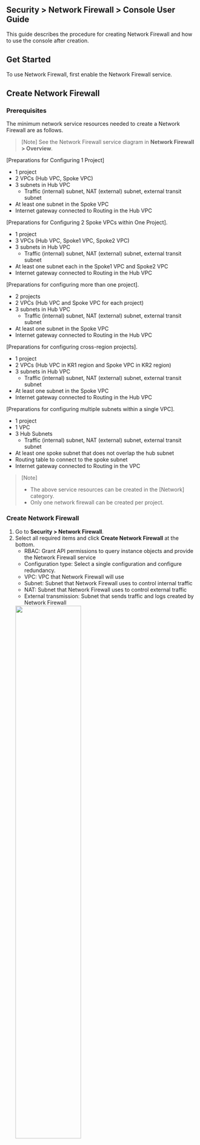 ## Security > Network Firewall > Console User Guide

This guide describes the procedure for creating Network Firewall and how to use the console after creation.

## Get Started

To use Network Firewall, first enable the Network Firewall service.

## Create Network Firewall

### Prerequisites

The minimum network service resources needed to create a Network Firewall are as follows.

> [Note]
> See the Network Firewall service diagram in **Network Firewall > Overview**.


[Preparations for Configuring 1 Project]

* 1 project
* 2 VPCs (Hub VPC, Spoke VPC)
* 3 subnets in Hub VPC
    * Traffic (internal) subnet, NAT (external) subnet, external transit subnet
* At least one subnet in the Spoke VPC
* Internet gateway connected to Routing in the Hub VPC

[Preparations for Configuring 2 Spoke VPCs within One Project].

* 1 project
* 3 VPCs (Hub VPC, Spoke1 VPC, Spoke2 VPC)
* 3 subnets in Hub VPC
    * Traffic (internal) subnet, NAT (external) subnet, external transit subnet
* At least one subnet each in the Spoke1 VPC and Spoke2 VPC
* Internet gateway connected to Routing in the Hub VPC

[Preparations for configuring more than one project].

* 2 projects
* 2 VPCs (Hub VPC and Spoke VPC for each project)
* 3 subnets in Hub VPC
    * Traffic (internal) subnet, NAT (external) subnet, external transit subnet
* At least one subnet in the Spoke VPC
* Internet gateway connected to Routing in the Hub VPC


[Preparations for configuring cross-region projects].

* 1 project
* 2 VPCs (Hub VPC in KR1 region and Spoke VPC in KR2 region)
* 3 subnets in Hub VPC
    * Traffic (internal) subnet, NAT (external) subnet, external transit subnet
* At least one subnet in the Spoke VPC
* Internet gateway connected to Routing in the Hub VPC


[Preparations for configuring multiple subnets within a single VPC].

* 1 project
* 1 VPC
* 3 Hub Subnets
    * Traffic (internal) subnet, NAT (external) subnet, external transit subnet
* At least one spoke subnet that does not overlap the hub subnet
* Routing table to connect to the spoke subnet
* Internet gateway connected to Routing in the VPC


> [Note]
>
>* The above service resources can be created in the [Network] category. 
>* Only one network firewall can be created per project.

### Create Network Firewall

1. Go to **Security > Network Firewall**.
2. Select all required items and click **Create Network Firewall** at the bottom.
    * RBAC: Grant API permissions to query instance objects and provide the Network Firewall service
    * Configuration type: Select a single configuration and configure redundancy.
    * VPC: VPC that Network Firewall will use
    * Subnet: Subnet that Network Firewall uses to control internal traffic
    * NAT: Subnet that Network Firewall uses to control external traffic
    * External transmission: Subnet that sends traffic and logs created by Network Firewall
    <img src="https://kr1-api-object-storage.nhncloudservice.com/v1/AUTH_2acdfabf4efe4efc8a04c00b348110c9/cdn_origin/prod_nfw/24.09.12/create.png" height="60%" />


> [Notes before Creation]
>
>* The created Network Firewall is not exposed in users’ projects. 
>* The subnets used for subnet, NAT, and external transmission must all be selected as different subnets.
>   * It is recommended to create subnets in the minimum unit (28 bits) that can be created in the NHN Cloud console.
>* An Internet gateway must be connected to the routing table of the VPC to which the Network Firewall will belong before it can be created.
>* If you use the Network Firewall service as a separate service from Security Groups, you must allow both to access the instances.
>* The CIDR block owned by Network Firewall and the CIDR block requiring connectivity must not overlap.
>* IPs created with the Virtual_IP type **in Network > Network Interface**are used by Network Firewall for redundancy purposes, so deleting them may block communication.
>* After you create Network Firewall by selecting a single or redundancy configuration, you can change the configuration on the **Options** tab if you need to make changes. However, availability zones cannot be changed, so for redundancy configurations, configure separate availability zones whenever possible. 

### Connection Settings

> [Example]
> When the VPC (Hub) used by Network Firewall is 10.0.0.0/24, and the VPC (Spoke) that needs to be connected to the Network Firewall is 172.16.0.0/24.

1. Go to <strong>Network > Peering Gateway</strong> to create a peering.
    * For more information on connecting a peering gateway, please see the [User Guide]
<img src="https://kr1-api-object-storage.nhncloudservice.com/v1/AUTH_2acdfabf4efe4efc8a04c00b348110c9/cdn_origin/prod_nfw/23.12.19/ConnectionSettings3.png" height="65%" />
<br>
<img src="https://kr1-api-object-storage.nhncloudservice.com/v1/AUTH_2acdfabf4efe4efc8a04c00b348110c9/cdn_origin/prod_nfw/23.12.19/ConnectionSettings4.png" height="65%" />

> [Note]
> 
> Create a peering according to the location of the Spoke VPC.
> * If the spoke VPCs are the same project, create a peering.
> * If the Spoke VPC is a different project, create a project peering.
> * If the Spoke VPC is in a different region, create a region peering.

<br>

2. Go to <strong>Network > Routing</strong>, select a Hub VPC, and set up the routing as follows.
    * Destination CIDR: 172.16.0.0/24
    * Gateway: Gateway of peering type added after peering connection
    <img src="https://kr1-api-object-storage.nhncloudservice.com/v1/AUTH_2acdfabf4efe4efc8a04c00b348110c9/cdn_origin/prod_nfw/23.12.19/ConnectionSettings5.png" height="65%" />
<br>

3. Go to <strong>Network > Routing</strong>, select a Spoke VPC, and set up the routing as follows.
    * Destination CIDR: 0.0.0.0/0
    * Gateway: Gateway of peering type added after peering connection
    <img src="https://kr1-api-object-storage.nhncloudservice.com/v1/AUTH_2acdfabf4efe4efc8a04c00b348110c9/cdn_origin/prod_nfw/23.12.19/ConnectionSettings6.png" height="65%" />

> [Note]
> 
> * By setting up routing as above, all communication from the Spoke VPCs will pass through the Network Firewall.
>   * If you need to branch communications, explicitly set a destination that is not 0.0.0.0/0.

<br>

4. Go to <strong>Network > Peering Gateway > Project Peering</strong>.
    * Select the created peering and go to the **Route** tab.
    * Click the **Peer** or **Change Local Route** to set up routing as follows.
        * Destination CIDR: 0.0.0.0/0
        * Gateway: NetworkFirewall_INF_TRAFFIC_VIP
        <img src="https://kr1-api-object-storage.nhncloudservice.com/v1/AUTH_2acdfabf4efe4efc8a04c00b348110c9/cdn_origin/prod_nfw/23.12.19/ConnectionSettings7.png" height="65%" />
<br>
<img src="https://kr1-api-object-storage.nhncloudservice.com/v1/AUTH_2acdfabf4efe4efc8a04c00b348110c9/cdn_origin/prod_nfw/23.12.19/ConnectionSettings8.png" height="50%" />

Once the above routing settings are complete, instances in the Spoke VPC will be able to communicate publicly through the Network Firewall. (Requires adding NAT in <strong>Network Firewall > NAT</strong>)

<br>

**If the Spoke VPC has two or more subnets and traffic control between subnets is required through Network Firewall**, add the routing as follows.

> [Example]
When the subnets of Spoke VPC (172.16.0.0/24) are 172.16.0.0/25 and 172.16.0.128/25

* Go to <strong>Network > Routing</strong>, and select Spoke VPC and add the two routings as follows.
    * Destination CIDR: 172.16.0.0/25 and 172.16.0.128/25
    * Gateway: Gateway of peering type added after peering connection
    <img src="https://kr1-api-object-storage.nhncloudservice.com/v1/AUTH_2acdfabf4efe4efc8a04c00b348110c9/cdn_origin/prod_nfw/23.12.19/ConnectionSettings9.png" height="65%" />
<br>
<img src="https://kr1-api-object-storage.nhncloudservice.com/v1/AUTH_2acdfabf4efe4efc8a04c00b348110c9/cdn_origin/prod_nfw/23.12.19/ConnectionSettings10.png" height="65%" />
Once the above routing settings are complete, private communication between subnets within the Spoke VPC can be made through the Network Firewall. (Requires adding a policy in<strong>Network Firewall > Policies</strong> tab)

<br>

**If there are two or more spoke VPCs**, add the routing as follows.

> [Example]
With Spoke VPC1 (172.16.0.0/24) and Spoke VPC2 (192.168.0.0/24)

* Go to <strong>Network > Routing</strong> to select a Hub VPC, and add the two routings as follows.
    * Spoke VPC 1
        * Destination CIDR: 172.16.0.0/24
        * Gateway: Gateway of peering type added between Hub VPC and Spoke VPC1
    * Spoke VPC 2
        * Destination CIDR: 192.168.0.0/24
        * Gateway: Gateway of peering type added between Hub VPC and Spoke VPC1
        <img src="https://kr1-api-object-storage.nhncloudservice.com/v1/AUTH_2acdfabf4efe4efc8a04c00b348110c9/cdn_origin/prod_nfw/23.12.19/ConnectionSettings11.png" height="65%" />


> [Note]
> VPC peering between Spoke VPC2-Hub also requires the Add Route setting, as shown in **4in Connection Settings**.

<br>

If you **configure spoke subnets in the same VPC**, create a new routing table to associate the subnets and add routes. 
* In **Network > Routing**, create a routing table and add routes.
<img src="https://kr1-api-object-storage.nhncloudservice.com/v1/AUTH_2acdfabf4efe4efc8a04c00b348110c9/cdn_origin/prod_nfw/24.11.07/routetable_create.png" height="65%" />
<img src="https://kr1-api-object-storage.nhncloudservice.com/v1/AUTH_2acdfabf4efe4efc8a04c00b348110c9/cdn_origin/prod_nfw/24.11.07/route_create.png" height="65%" />

<br>

* In **Network > Subnet**, create a new spoke subnet that does not overlap the Network Firewall and associate a routing table with it.
<img src="https://kr1-api-object-storage.nhncloudservice.com/v1/AUTH_2acdfabf4efe4efc8a04c00b348110c9/cdn_origin/prod_nfw/24.11.07/subnet_create.png" height="65%" />
<img src="https://kr1-api-object-storage.nhncloudservice.com/v1/AUTH_2acdfabf4efe4efc8a04c00b348110c9/cdn_origin/prod_nfw/24.11.07/routetable_connect.png" height="65%" />

<br>

After the above routing settings are completed, communication between different Spoke VPCs can be private through Network Firewall.(Requires adding a policy in <strong>Network Firewall > Policy</strong>)
Please refer to the Network Firewall service configuration diagram to set up the connection according to your environment.

***

## Connect to Instance
After creating Network Firewall and complete all connection settings, you can access your instance through the Network Firewall.

For example, if you configure 3 subnets with 2 Spoke VPCs in 1 project and need web firewall access from outside, set up NAT and ACLs as shown below.

<img src="https://kr1-api-object-storage.nhncloudservice.com/v1/AUTH_2acdfabf4efe4efc8a04c00b348110c9/cdn_origin/prod_nfw/24.09.12/instance-access
.png" height="65%" />

> [How to set up]
>
> * Go to **Network Firewall > NAT** tab
> * Click **Add** and set up NAT
>   * Create a Destination IP object on the **Objects** tab before setup and need a spare floating IP 
> <img src="https://kr1-api-object-storage.nhncloudservice.com/v1/AUTH_2acdfabf4efe4efc8a04c00b348110c9/cdn_origin/prod_nfw/24.09.12/nat-add.png" height="65%" />
* Allow the required ACLs on the **Network Firewall > Policies > ACLs** tab
<img src="https://kr1-api-object-storage.nhncloudservice.com/v1/AUTH_2acdfabf4efe4efc8a04c00b348110c9/cdn_origin/prod_nfw/24.09.12/access_acl.png" height="65%" />  
> 
After setting up as above, you can access the instance if the departure IP is allowed in the security groups.

***

## Policy
After creating Network Firewall, go to the **Policies** tab.

![policy-default.PNG](https://kr1-api-object-storage.nhncloudservice.com/v1/AUTH_2acdfabf4efe4efc8a04c00b348110c9/cdn_origin/prod_nfw/24.09.12/policy-default.png)

> [Note]
>
> * The default-deny policy is a required policy and cannot be modified or deleted.
> * Logs blocked through the default-deny policy can be viewed on the **Log** tab after changing the **Default blocking policy log setting** to **Enable** on the **Options** tab.


## ACL
On the **ACLs** tab, you can control inbound and outbound traffic and traffic between the Network Firewall and the associated VPCs.
<br/>

### Add

* Add policies based on departure, destination, and destination port.
    * Select the departure, destination, and destination port through already created objects.
* Add policies by setting options such as the status (enabled/disabled) and action (allow/block) of the policy, setting a schedule, and whether or not to log per policy.
* The schedule feature works after you enable the policy's status (if the policy is disabled, the schedule feature does not apply).

![acl_add.PNG](https://kr1-api-object-storage.nhncloudservice.com/v1/AUTH_2acdfabf4efe4efc8a04c00b348110c9/cdn_origin/prod_nfw/24.05.27/acl_add.png)

### Copy

* Click **Copy**to copy the policy.
    * Copied policies will be disabled.

![acl_copy.PNG](https://kr1-api-object-storage.nhncloudservice.com/v1/AUTH_2acdfabf4efe4efc8a04c00b348110c9/cdn_origin/prod_nfw/23.09.07/acl_copy_1.png)


### Modify

* Modify the policy by clicking **Edit**.


### Move

* Move the policy by clicking **Move**.
    * Could not move below the default-deny policy.

![acl_move.PNG](https://kr1-api-object-storage.nhncloudservice.com/v1/AUTH_2acdfabf4efe4efc8a04c00b348110c9/cdn_origin/prod_nfw/23.09.07/acl_move_1.png)

### Delete

* Delete the policy by clicking **Delete**.

> [Caution]
> Once deleted, a policy cannot be restored, and a policy with name: default-deny cannot be deleted.

### Batch Download of Policies

* Download all policies created in the Policies tab at once.

### Batch Register Policies

* Register policies at once using the downloaded template.

![acl_batch.PNG](https://kr1-api-object-storage.nhncloudservice.com/v1/AUTH_2acdfabf4efe4efc8a04c00b348110c9/cdn_origin/prod_nfw/23.09.07/acl_batch_1.png)


## Route

On the **Route** tab, specify the path of communication through the Network Firewall.

![policy-route.PNG](https://kr1-api-object-storage.nhncloudservice.com/v1/AUTH_2acdfabf4efe4efc8a04c00b348110c9/cdn_origin/prod_nfw/24.09.12/policy-route.png)

> [Note]
>
> * The default gateway for Network Firewall is NAT Ethernet, which cannot be modified or deleted.
> * If the route settings change, there may be communication issues, so set them carefully.  

### Add

* Click **Add** to select Ethernet, and enter the destination and gateway. 
    * Destination: Enter in subnet format
    * Ethernet: Select from NAT, TRAFFIC, or VPN (when using the IPSec VPN feature)
    * Gateway: Enter in host format

> [Note]
>
> * If you select Ethernet as VPN, you don't need to specify a gateway.
> * For setting up routes for private IP bands associated with an IPSec VPN, must set Ethernet to VPN.
> * If you see a validation message like the one below when entering the destination subnet, pre-check the subnet range and enter it as the starting IP of the subnet.
>   * [Example]
>       * 192.168.199.0/21 (x) → 192.168.192.0/21 (o)
>       * 172.16.100.0/20 (x) → 172.16.96.0/20 (o)
>       * 10.10.10.130/25 (x) → 10.10.10.128/25 (o)
> 
> ![route_add.PNG](https://kr1-api-object-storage.nhncloudservice.com/v1/AUTH_2acdfabf4efe4efc8a04c00b348110c9/cdn_origin/prod_nfw/24.09.12/route_add.png)

### Modify

* Modify the route by clicking **Edit**.

### Delete

* Delete a route by clicking **Delete**.

***

## Object

In the **Object** tab, create and manage IPs and ports to use when creating policies.

### Add

* Create an object by entering the required fields.
    * Objects can be added in two forms: IP and port.

> [Note]
> * Group objects cannot be added when creating a group object (only single or range objects can be added by selecting them).

### Modify

* Modify the object by clicking **Edit**.
    * Types cannot be modified.

### Delete

* You can delete an object by clicking **Delete**.
    * Objects automatically created by Network Firewall cannot be modified or deleted.

>[Note]
> Objects in use by a policy will be changed to ALL objects after deletion (caution required).

### Add Instance Objects
* Add an object by using the instances in the project in which Network Firewall is created.

> [Note]
> * Create an object by simply referencing the instance's name and private IP address, regardless of instances (once created, manage on the Object tab).


### Batch Download of Objects

* Download all IPs and port objects created in the **Object** tab at once.

## NAT

In the **NAT** (Network Address Translation) tab, select and connect a dedicated public IP with the instance to be accessed from the outside.

>[Note]
>
> * NAT offers only destination-based and 1:1 methods.
> * Port-based NAT is not provided.
> * After creating a NAT, you must add an allow policy to enable authorized communication.
> * If you assign a floating IP directly to an instance that owns a private IP after NAT has been set up, there may be communication issues.
> * After deleting NAT, delete the unused public IP before NAT directly from **Network - Floating**.

### Add

* Click **Add** to create NAT.
    * For the public IP before NAT, select one of the pre-created IPs in **Network - Floating IP**.  
    * For the objects to be selected in Private IP after NAT, pre-create them on the **Objects** tab to add by clicking **Add**. 

![nat_add.PNG](https://kr1-api-object-storage.nhncloudservice.com/v1/AUTH_2acdfabf4efe4efc8a04c00b348110c9/cdn_origin/prod_nfw/24.04.05/nat_add_2.png)

>[Note]
> * Instances can be accessed from the pre-NAT public IP that you set when adding NAT (Not required to connect a floating IP directly to the instance).

### Modify

* Click **Modify** to modify the created NAT.
    * You can modify both public and private IPs.

### Delete

* Click **Delete** to delete the created NAT.

## VPN

The **VPN** tab enables secure, private communication over an encrypted tunnel between sites.

### Create Gateway

* Click **Create Gateway** to create a gateway to connect with peer VPN equipment.

![gw_add.PNG](https://kr1-api-object-storage.nhncloudservice.com/v1/AUTH_2acdfabf4efe4efc8a04c00b348110c9/cdn_origin/prod_nfw/24.05.27/gw_add.png)

> [Note]
>
> * VPCs and subnets cannot be modified.
> * You can create up to 10 gateways.

### Modify Gateway

* Click **Modify** to modify gateways.

### Delete Gateway

* Click **Delete** to delete gateways.
    * If there is a tunnel connected to gateways, it will not be deleted.

### Associate Floating IP

* Set the floating IP required to connect to the peer equipment.
    * Floating IPs that are not used appear in the list created in **Network > Floating IP**.

![fip.PNG](https://kr1-api-object-storage.nhncloudservice.com/v1/AUTH_2acdfabf4efe4efc8a04c00b348110c9/cdn_origin/prod_nfw/24.05.27/fip.png)

### Create Tunnel

* Create a tunnel to connect with the peer device.

![tunnel_add.PNG](https://kr1-api-object-storage.nhncloudservice.com/v1/AUTH_2acdfabf4efe4efc8a04c00b348110c9/cdn_origin/prod_nfw/24.05.27/tunnel_add.png)

* Set up Tunnel
    * Gateway: On the Gateway tab, the created gateways appear, and select the gateway you want to associate with the tunnel.
        * If no gateways are created, they are not exposed.
    * Peer IP address: Enter the IP address of the peer VPN equipment to connect to.
    * IKE version: Set to the same version as the peer VPN equipment.
        * IKE version 1 is only supported in Main Mode.
    * Pre-Shared Key: Enter the same key value as the peer VPN equipment.
    * DPD(dead peer detection): Attempts a total of five retransmissions in 10-second increments and only supports responses to DPD requests from peer VPN equipment when Disabled is selected.
    * NAT-Traversal: Prevents packet dropping that occurs during tunnel creation and is typically enabled when the peer VPN equipment is a public IP.
* Set Phase 1/2
    * Enter the necessary setup information to create an IPSec VPN tunnel.

 > [Precautions for Setup]
 >
 > * Set all settings identically to the peer VPN equipment.
 > * The local ID is optional, depending on how the peer VPN equipment is set up.
 > * You can add up to three Phase 2s.
 > * Set the private IP for Phase 2 to /24 bits or less; if you need to set a value higher than /24 bits, check the subnet range in advance and enter it as the starting IP for the subnet.
 >   * [Example]
 >       * 192.168.100.0/20 (X) → 192.168.96.0/20 (O)
 >       * 172.16.30.0/21 (X) → 172.16.24.0/21 (O)
 >       * 10.0.50.0/22 (X) → 10.0.48.0/22 (O)
 > * The local private IP and peer private IP must not overlap each other. This range includes all private bands that connect to Network Firewall, including VPC peering.
  > * The CIDRs below cannot be added to local private IPs and peer private IPs, and if they are, there may be issues with communication through Network Firewall.
 >   * 10.0.0.0/8
 >   * 172.16.0.0/12
 >   * 192.168.0.0/16

### Connect Tunnel

* When the tunnel is created, it will be created as a pending connection, and you can click **Connect** to connect the created tunnel to the peer VPN equipment.

> [Note]
>
> * In the **Status** column, you can see the status of the tunnel by color.
 >   * Green: Healthy connection with the peer VPN equipment
 >   * Red: Connection between peer VPN devices fails due to issues with settings or communication status.
 >   * Gray: Waiting for connection (newly created tunnel)
 >   * Orange: Click **Stop** to stop the connection between the peer VPN equipment.
> * After the tunnel creation is complete, depending on the type of peer device and its settings, you may not need to click **Connect** to connect.

### Modify Tunnel

* Click **Modify** to modify the tunnel.
    * All of these values can be modified except the Gateway, and if you do, you must also modify the peer VPN devices to the same values.

### Stop Tunnel

* Click **Stop** to stop the tunnel.
    * If you stop, private communication over the peer VPN device will be stopped. 

### Delete Tunnel

* Click **Delete** to delete the tunnel.

### Event

* You can search event logs that occur during tunnel connections with peer VPN devices.

> [Note]
>
> * Under Events, you can only search the event log for the tunnel.
> * Check the **Log** tab for logs of communication over the VPN tunnel or audit logs, such as tunnel creation and deletion.


## Log

In the **Log** tab, search logs created in Network Firewall.

### Search

* Traffic: Search traffic logs generated by allow or block policies when passing through the Network Firewall.
    * You can search only historical data up to 3 months in 1-month increments.
        * The maximum number of stored logs is 8 million, and the amount of logs stored depends on the amount of traffic, so past data may not be retrieved.
    * If separate data storage is required, see the **log remote transmission settings** in the **Options** tab.

* Audit: Search logs for changes to Network Firewall, including policy creation and deletion.
    * You can search for up to one month, and can search through CloudTrail, an organizational service.

### Download Excel

* Download traffic and audit log search results through **Download Excel**.
    * The maximum number of downloads in a traffic log is 300,000.

## Monitor

In the **Monitor** tab, check the status of Network Firewall in real time.
Searches are only available for up to 24 hours (1 day).

### Search

* Sessions: Quantity of sessions currently in use through Network Firewall.
* Network Usage: Inbound/outbound traffic currently passing through Network Firewall

## Options

In the **Options** tab, set options required for operation of Network Firewall.

### Log Settings

* Default blocking policy log settings: Select whether to save the default blocking policy log that is required after creating a Network Firewall.
    * When enabled, you can search logs created with the default blocking policy in the traffic log.
* Log remote transmission settings: Select the option to save traffic logs remotely.
    * Syslog: Send logs with up to 2 remote addresses
        * Two remote locations can be configured individually (IP address, protocol, port number)
    * Object Storage: Send logs with the Object Storage service provided by NHN Cloud
    <img src="https://kr1-api-object-storage.nhncloudservice.com/v1/AUTH_2acdfabf4efe4efc8a04c00b348110c9/cdn_origin/prod_nfw/24.11.07/OBS_5.png" height="65%" />
      * Access key/secret key: Enter the access key information that can be verified when registering S3 API credentials in the Object Storage service.
      * Bucket name: Enter the name of the container created by the Object Storage service
      * Endpoint: Check the endpoints by region and enter the endpoint according to your location.
      * Region: Check the region-specific name and enter the name according to the region location.
  * Log & Crash Search: Send logs to the Log &amp; Crash Search service provided by NHN Cloud.
 <img src="https://kr1-api-object-storage.nhncloudservice.com/v1/AUTH_2acdfabf4efe4efc8a04c00b348110c9/cdn_origin/prod_nfw/24.11.07/LNCS_2.png" height="65%" />
      * AppKey: Enter the AppKey generated after activating the Log &amp; Crash Search service.
  
> [Note]
> * Refer to the [user guide](https://docs.nhncloud.com/ko/Storage/Object%20Storage/ko/s3-api-guide/#aws-sdk) when setting up Object Storage.
> * When using the Log & Crash Search service, you can leverage the log alarm setting feature to detect abnormal behavior.
For example, you can add an ACL blocking policy for SSH communications to a specific destination to Network Firewall, and then set an alarm condition for logs generated by that policy. (For example, 20 or more SSH connection attempts logs in a one-minute period.)
You can receive an alarm when the conditions you set are met.  

<br>

### General Settings

* Maximum transmission unit (MTU) size setting: Set the MTU size of the Ethernet associated with Network Firewall.
    * Traffic: Ethernet used for internal NHN Cloud communication (including peering communication)
    * NAT: Ethernet used for external communication

> [Note]
> The default MTU size for traffic, NAT Ethernet is 1450 bytes.

<br>

* Network Firewall configuration: You can set how Network Firewall is configured: single or redundant.

> [Note]
>
> * Changing your configuration takes a few minutes and may impact your service until the configuration change is complete.
> * It is recommended to make changes to Network Firewall, such as changing policies and NAT after configuration changes are complete.

<br>

* Network Firewall Deletion: You can delete a running Network Firewall.
    * Network Firewall can be deleted from the Korea (Pangyo) region and Korea (Pyongchon) region respectively.

> [Precautions when deleting]
> * If you are deleting a running Network Firewall, consider other services associated with the Network Firewall before proceeding.     

<br>

## Disable Service

You can disable the Network Firewall service in **Project Management > Services in Use**.

> [Note]
>
> * Disabling the Network Firewall service applies to both the Pangyo and Pyeongchon regions.
> For example, if you enable the Network Firewall service for both the Pangyo and Pyeongchon regions of the same project, you cannot disable the Network Firewall service for only one of the two regions. 
> * To disable, delete Network Firewall from the Korea (Pangyo) region and Korea (Pyeongchon) region before proceeding.
